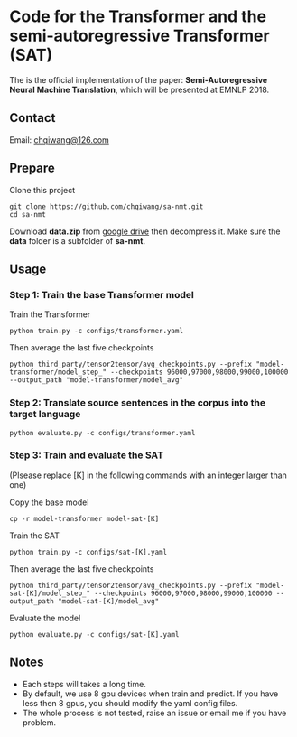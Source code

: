 # Code for the Transformer and the semi-autoregressive Transformer (SAT)
The is the official implementation of the paper: **Semi-Autoregressive Neural Machine Translation**, which will be presented at EMNLP 2018.

## Contact
Email: <chqiwang@126.com>

## Prepare
Clone this project

	git clone https://github.com/chqiwang/sa-nmt.git
	cd sa-nmt

Download **data.zip** from [google drive](<https://drive.google.com/open?id=1RWvAZfttwUQFGY76ItQ9Mmplq-RTWRm7>) then decompress it. Make sure the **data** folder is a subfolder of **sa-nmt**.

## Usage

### Step 1: Train the base Transformer model
Train the Transformer

	python train.py -c configs/transformer.yaml

Then average the last five checkpoints

	python third_party/tensor2tensor/avg_checkpoints.py --prefix "model-transformer/model_step_" --checkpoints 96000,97000,98000,99000,100000 --output_path "model-transformer/model_avg"


### Step 2: Translate source sentences in the corpus into the target language
	python evaluate.py -c configs/transformer.yaml

### Step 3: Train and evaluate the SAT
(Plsease replace [K] in the following commands with an integer larger than one)

Copy the base model

	cp -r model-transformer model-sat-[K]

Train the SAT

	python train.py -c configs/sat-[K].yaml

Then average the last five checkpoints

	python third_party/tensor2tensor/avg_checkpoints.py --prefix "model-sat-[K]/model_step_" --checkpoints 96000,97000,98000,99000,100000 --output_path "model-sat-[K]/model_avg"

Evaluate the model

	python evaluate.py -c configs/sat-[K].yaml

## Notes
* Each steps will takes a long time.
* By default, we use 8 gpu devices when train and predict. If you have less then 8 gpus, you should modify the yaml config files.
* The whole process is not tested, raise an issue or email me if you have problem.
